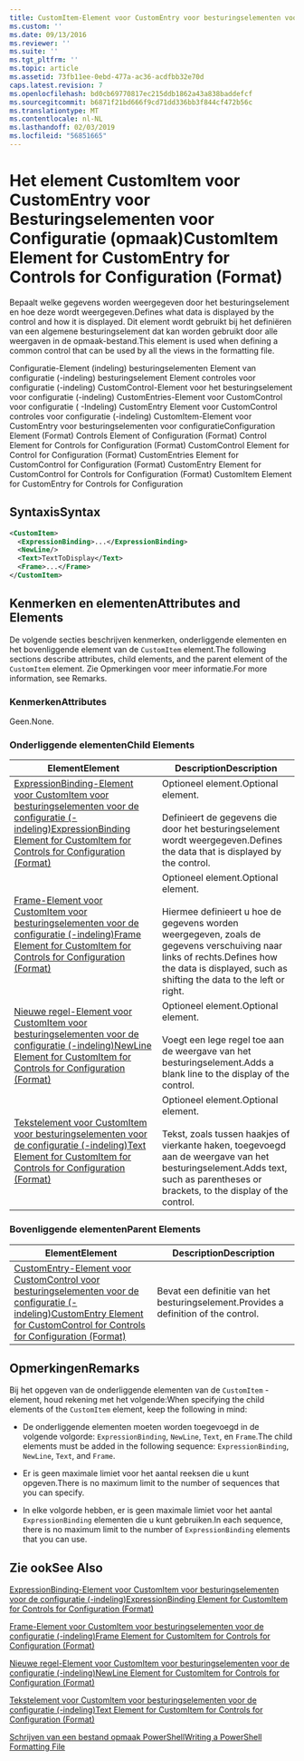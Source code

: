 ```yaml
---
title: CustomItem-Element voor CustomEntry voor besturingselementen voor de configuratie (-indeling) | Microsoft Docs
ms.custom: ''
ms.date: 09/13/2016
ms.reviewer: ''
ms.suite: ''
ms.tgt_pltfrm: ''
ms.topic: article
ms.assetid: 73fb11ee-0ebd-477a-ac36-acdfbb32e70d
caps.latest.revision: 7
ms.openlocfilehash: bd0cb69770817ec215ddb1862a43a838baddefcf
ms.sourcegitcommit: b6871f21bd666f9cd71dd336bb3f844cf472b56c
ms.translationtype: MT
ms.contentlocale: nl-NL
ms.lasthandoff: 02/03/2019
ms.locfileid: "56851665"
---
```

# <a name="customitem-element-for-customentry-for-controls-for-configuration-format"></a><span data-ttu-id="c6567-102">Het element CustomItem voor CustomEntry voor Besturingselementen voor Configuratie (opmaak)</span><span class="sxs-lookup"><span data-stu-id="c6567-102">CustomItem Element for CustomEntry for Controls for Configuration (Format)</span></span>

<span data-ttu-id="c6567-103">Bepaalt welke gegevens worden weergegeven door het besturingselement en hoe deze wordt weergegeven.</span><span class="sxs-lookup"><span data-stu-id="c6567-103">Defines what data is displayed by the control and how it is displayed.</span></span> <span data-ttu-id="c6567-104">Dit element wordt gebruikt bij het definiëren van een algemene besturingselement dat kan worden gebruikt door alle weergaven in de opmaak-bestand.</span><span class="sxs-lookup"><span data-stu-id="c6567-104">This element is used when defining a common control that can be used by all the views in the formatting file.</span></span>

<span data-ttu-id="c6567-105">Configuratie-Element (indeling) besturingselementen Element van configuratie (-indeling) besturingselement Element controles voor configuratie (-indeling) CustomControl-Element voor het besturingselement voor configuratie (-indeling) CustomEntries-Element voor CustomControl voor configuratie ( -Indeling) CustomEntry Element voor CustomControl controles voor configuratie (-indeling) CustomItem-Element voor CustomEntry voor besturingselementen voor configuratie</span><span class="sxs-lookup"><span data-stu-id="c6567-105">Configuration Element (Format) Controls Element of Configuration (Format) Control Element for Controls for Configuration (Format) CustomControl Element for Control for Configuration (Format) CustomEntries Element for CustomControl for Configuration (Format) CustomEntry Element for CustomControl for Controls for Configuration (Format) CustomItem Element for CustomEntry for Controls for Configuration</span></span>

## <a name="syntax"></a><span data-ttu-id="c6567-106">Syntaxis</span><span class="sxs-lookup"><span data-stu-id="c6567-106">Syntax</span></span>

```xml
<CustomItem>
  <ExpressionBinding>...</ExpressionBinding>
  <NewLine/>
  <Text>TextToDisplay</Text>
  <Frame>...</Frame>
</CustomItem>
```

## <a name="attributes-and-elements"></a><span data-ttu-id="c6567-107">Kenmerken en elementen</span><span class="sxs-lookup"><span data-stu-id="c6567-107">Attributes and Elements</span></span>

<span data-ttu-id="c6567-108">De volgende secties beschrijven kenmerken, onderliggende elementen en het bovenliggende element van de `CustomItem` element.</span><span class="sxs-lookup"><span data-stu-id="c6567-108">The following sections describe attributes, child elements, and the parent element of the `CustomItem` element.</span></span> <span data-ttu-id="c6567-109">Zie Opmerkingen voor meer informatie.</span><span class="sxs-lookup"><span data-stu-id="c6567-109">For more information, see Remarks.</span></span>

### <a name="attributes"></a><span data-ttu-id="c6567-110">Kenmerken</span><span class="sxs-lookup"><span data-stu-id="c6567-110">Attributes</span></span>

<span data-ttu-id="c6567-111">Geen.</span><span class="sxs-lookup"><span data-stu-id="c6567-111">None.</span></span>

### <a name="child-elements"></a><span data-ttu-id="c6567-112">Onderliggende elementen</span><span class="sxs-lookup"><span data-stu-id="c6567-112">Child Elements</span></span>

|<span data-ttu-id="c6567-113">Element</span><span class="sxs-lookup"><span data-stu-id="c6567-113">Element</span></span>|<span data-ttu-id="c6567-114">Description</span><span class="sxs-lookup"><span data-stu-id="c6567-114">Description</span></span>|
|-------------|-----------------|
|[<span data-ttu-id="c6567-115">ExpressionBinding-Element voor CustomItem voor besturingselementen voor de configuratie (-indeling)</span><span class="sxs-lookup"><span data-stu-id="c6567-115">ExpressionBinding Element for CustomItem for Controls for Configuration (Format)</span></span>](./expressionbinding-element-for-customitem-for-controls-for-configuration-format.md)|<span data-ttu-id="c6567-116">Optioneel element.</span><span class="sxs-lookup"><span data-stu-id="c6567-116">Optional element.</span></span><br /><br /> <span data-ttu-id="c6567-117">Definieert de gegevens die door het besturingselement wordt weergegeven.</span><span class="sxs-lookup"><span data-stu-id="c6567-117">Defines the data that is displayed by the control.</span></span>|
|[<span data-ttu-id="c6567-118">Frame-Element voor CustomItem voor besturingselementen voor de configuratie (-indeling)</span><span class="sxs-lookup"><span data-stu-id="c6567-118">Frame Element for CustomItem for Controls for Configuration (Format)</span></span>](./frame-element-for-customitem-for-controls-for-configuration-format.md)|<span data-ttu-id="c6567-119">Optioneel element.</span><span class="sxs-lookup"><span data-stu-id="c6567-119">Optional element.</span></span><br /><br /> <span data-ttu-id="c6567-120">Hiermee definieert u hoe de gegevens worden weergegeven, zoals de gegevens verschuiving naar links of rechts.</span><span class="sxs-lookup"><span data-stu-id="c6567-120">Defines how the data is displayed, such as shifting the data to the left or right.</span></span>|
|[<span data-ttu-id="c6567-121">Nieuwe regel-Element voor CustomItem voor besturingselementen voor de configuratie (-indeling)</span><span class="sxs-lookup"><span data-stu-id="c6567-121">NewLine Element for CustomItem for Controls for Configuration (Format)</span></span>](./newline-element-for-customitem-for-controls-for-configuration-format.md)|<span data-ttu-id="c6567-122">Optioneel element.</span><span class="sxs-lookup"><span data-stu-id="c6567-122">Optional element.</span></span><br /><br /> <span data-ttu-id="c6567-123">Voegt een lege regel toe aan de weergave van het besturingselement.</span><span class="sxs-lookup"><span data-stu-id="c6567-123">Adds a blank line to the display of the control.</span></span>|
|[<span data-ttu-id="c6567-124">Tekstelement voor CustomItem voor besturingselementen voor de configuratie (-indeling)</span><span class="sxs-lookup"><span data-stu-id="c6567-124">Text Element for CustomItem for Controls for Configuration (Format)</span></span>](./text-element-for-customitem-for-controls-for-configuration-format.md)|<span data-ttu-id="c6567-125">Optioneel element.</span><span class="sxs-lookup"><span data-stu-id="c6567-125">Optional element.</span></span><br /><br /> <span data-ttu-id="c6567-126">Tekst, zoals tussen haakjes of vierkante haken, toegevoegd aan de weergave van het besturingselement.</span><span class="sxs-lookup"><span data-stu-id="c6567-126">Adds text, such as parentheses or brackets, to the display of the control.</span></span>|

### <a name="parent-elements"></a><span data-ttu-id="c6567-127">Bovenliggende elementen</span><span class="sxs-lookup"><span data-stu-id="c6567-127">Parent Elements</span></span>

|<span data-ttu-id="c6567-128">Element</span><span class="sxs-lookup"><span data-stu-id="c6567-128">Element</span></span>|<span data-ttu-id="c6567-129">Description</span><span class="sxs-lookup"><span data-stu-id="c6567-129">Description</span></span>|
|-------------|-----------------|
|[<span data-ttu-id="c6567-130">CustomEntry-Element voor CustomControl voor besturingselementen voor de configuratie (-indeling)</span><span class="sxs-lookup"><span data-stu-id="c6567-130">CustomEntry Element for CustomControl for Controls for Configuration (Format)</span></span>](./customentry-element-for-customcontrol-for-controls-for-configuration-format.md)|<span data-ttu-id="c6567-131">Bevat een definitie van het besturingselement.</span><span class="sxs-lookup"><span data-stu-id="c6567-131">Provides a definition of the control.</span></span>|

## <a name="remarks"></a><span data-ttu-id="c6567-132">Opmerkingen</span><span class="sxs-lookup"><span data-stu-id="c6567-132">Remarks</span></span>

<span data-ttu-id="c6567-133">Bij het opgeven van de onderliggende elementen van de `CustomItem` -element, houd rekening met het volgende:</span><span class="sxs-lookup"><span data-stu-id="c6567-133">When specifying the child elements of the `CustomItem` element, keep the following in mind:</span></span>

- <span data-ttu-id="c6567-134">De onderliggende elementen moeten worden toegevoegd in de volgende volgorde: `ExpressionBinding`, `NewLine`, `Text`, en `Frame`.</span><span class="sxs-lookup"><span data-stu-id="c6567-134">The child elements must be added in the following sequence: `ExpressionBinding`, `NewLine`, `Text`, and `Frame`.</span></span>

- <span data-ttu-id="c6567-135">Er is geen maximale limiet voor het aantal reeksen die u kunt opgeven.</span><span class="sxs-lookup"><span data-stu-id="c6567-135">There is no maximum limit to the number of sequences that you can specify.</span></span>

- <span data-ttu-id="c6567-136">In elke volgorde hebben, er is geen maximale limiet voor het aantal `ExpressionBinding` elementen die u kunt gebruiken.</span><span class="sxs-lookup"><span data-stu-id="c6567-136">In each sequence, there is no maximum limit to the number of `ExpressionBinding` elements that you can use.</span></span>

## <a name="see-also"></a><span data-ttu-id="c6567-137">Zie ook</span><span class="sxs-lookup"><span data-stu-id="c6567-137">See Also</span></span>

[<span data-ttu-id="c6567-138">ExpressionBinding-Element voor CustomItem voor besturingselementen voor de configuratie (-indeling)</span><span class="sxs-lookup"><span data-stu-id="c6567-138">ExpressionBinding Element for CustomItem for Controls for Configuration (Format)</span></span>](./expressionbinding-element-for-customitem-for-controls-for-configuration-format.md)

[<span data-ttu-id="c6567-139">Frame-Element voor CustomItem voor besturingselementen voor de configuratie (-indeling)</span><span class="sxs-lookup"><span data-stu-id="c6567-139">Frame Element for CustomItem for Controls for Configuration (Format)</span></span>](./frame-element-for-customitem-for-controls-for-configuration-format.md)

[<span data-ttu-id="c6567-140">Nieuwe regel-Element voor CustomItem voor besturingselementen voor de configuratie (-indeling)</span><span class="sxs-lookup"><span data-stu-id="c6567-140">NewLine Element for CustomItem for Controls for Configuration (Format)</span></span>](./newline-element-for-customitem-for-controls-for-configuration-format.md)

[<span data-ttu-id="c6567-141">Tekstelement voor CustomItem voor besturingselementen voor de configuratie (-indeling)</span><span class="sxs-lookup"><span data-stu-id="c6567-141">Text Element for CustomItem for Controls for Configuration (Format)</span></span>](./text-element-for-customitem-for-controls-for-configuration-format.md)

[<span data-ttu-id="c6567-142">Schrijven van een bestand opmaak PowerShell</span><span class="sxs-lookup"><span data-stu-id="c6567-142">Writing a PowerShell Formatting File</span></span>](./writing-a-powershell-formatting-file.md)
